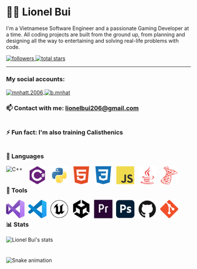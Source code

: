 # 🏄‍♂ Lionel Bui

I'm a Vietnamese Software Engineer and a passionate Gaming Developer at a time. All coding projects are built from the ground up, from planning and designing all the way to entertaining and solving real-life problems  with code. 
   <p align="left">
      <a href="https://github.com/lionelbui2006?tab=followers">
         <img alt="followers" title="Follow me on Github" src="https://custom-icon-badges.demolab.com/github/followers/lionelbui2006?color=236ad3&labelColor=1155ba&style=for-the-badge&logo=person-add&label=Follow&logoColor=white"/>
      </a>
      <a href="https://github.com/lionelbui?tab=repositories&sort=stargazers">
         <img alt="total stars" title="Total stars on GitHub" src="https://custom-icon-badges.demolab.com/github/stars/lionelbui2006?color=55960c&style=for-the-badge&labelColor=488207&logo=star"/>
      </a>
   </p>

---

<h3 align="left">My social accounts:</h3>
<p align="left">
   <a href="https://fb.com/mnhatt.2006" target="blank">
      <img align="center" src="https://raw.githubusercontent.com/rahuldkjain/github-profile-readme-generator/master/src/images/icons/Social/facebook.svg" alt="mnhatt.2006" height="40" width="50" />
   </a>
   <a href="https://instagram.com/b.mnhat" target="blank">
      <img align="center" src="https://raw.githubusercontent.com/rahuldkjain/github-profile-readme-generator/master/src/images/icons/Social/instagram.svg" alt="b.mnhat" height="40" width="50" />
   </a>
</p>

### 📫 Contact with me: lionelbui206@gmail.com
#

### ⚡ Fun fact: I'm also training Calisthenics
#

### 🧰 Languages
<img align="left" title="C++" width="50px" style="padding-right:10px;" src="https://cdn.jsdelivr.net/gh/devicons/devicon/icons/cplusplus/cplusplus-plain.svg" />
<img align="left" title="C#" width="50px" style="padding-right:10px;" src="https://github.com/devicons/devicon/blob/v2.16.0/icons/csharp/csharp-plain.svg" />
<img align="left" title="Python" width="50px" style="padding-right:10px;" src="https://github.com/devicons/devicon/blob/v2.16.0/icons/python/python-original.svg" />
<img align="left" title="HTML5" width="50px" style="padding-right:10px;" src="https://github.com/devicons/devicon/blob/v2.16.0/icons/html5/html5-plain.svg" />
<img align="left" title="CSS3" width="50px" style="padding-right:10px;" src="https://github.com/devicons/devicon/blob/v2.16.0/icons/css3/css3-plain.svg" />
<img align="left" title="Java Script" width="50px" style="padding-right:10px;" src="https://github.com/devicons/devicon/blob/v2.16.0/icons/javascript/javascript-original.svg" />
<img align="left" title="Java" width="50px" style="padding-right:10px;" src="https://github.com/devicons/devicon/blob/v2.16.0/icons/java/java-plain.svg" />
<img align="left" title="Microsoft SQL Sever" width="50px" style="padding-right:10px;" src="https://github.com/devicons/devicon/blob/v2.16.0/icons/microsoftsqlserver/microsoftsqlserver-plain.svg" />
<br />

#

### 🧰 Tools
<img align="left" title="Visual Studio" width="50px" style="padding-right:10px;" src="https://github.com/devicons/devicon/blob/v2.16.0/icons/visualstudio/visualstudio-original.svg" />
<img align="left" title="Visual Studio Code" width="50px" style="padding-right:10px;" src="https://github.com/devicons/devicon/blob/v2.16.0/icons/vscode/vscode-original.svg" />
<img align="left" title="Unreal Engine" width="50px" style="padding-right:10px;" src="https://github.com/devicons/devicon/blob/v2.16.0/icons/unrealengine/unrealengine-original.svg" />
<img align="left" title="Unity" width="50px" style="padding-right:10px;" src="https://github.com/devicons/devicon/blob/v2.16.0/icons/unity/unity-plain.svg" />
<img align="left" title="Premiere Pro" width="50px" style="padding-right:10px;" src="https://github.com/devicons/devicon/blob/v2.16.0/icons/premierepro/premierepro-plain.svg" />
<img align="left" title="Photoshop" width="50px" style="padding-right:10px;" src="https://github.com/devicons/devicon/blob/v2.16.0/icons/photoshop/photoshop-plain.svg" />
<img align="left" title="Github" width="50px" style="padding-right:10px;" src="https://github.com/devicons/devicon/blob/v2.16.0/icons/github/github-original.svg" />
<img align="left" title="Git" width="50px" style="padding-right:10px;" src="https://github.com/devicons/devicon/blob/v2.16.0/icons/git/git-plain.svg" />
<br />

#

### 📊 Stats

![Lionel Bui's stats](https://github-readme-stats.vercel.app/api?username=lionelbui2006&show_icons=true&theme=gruvbox)

<!-- ![GitHub Streak](https://streak-stats.demolab.com?user=lionelbui2006&theme=gruvbox&border_radius=4.5) -->

#
<!--
<details>
 <summary><h3>👨‍💻 Lionel's Coding Journey</h3></summary>
 
-->
<img src="https://raw.githubusercontent.com/lionelbui2006/lionelbui2006/output/snake.svg" alt="Snake animation" />
